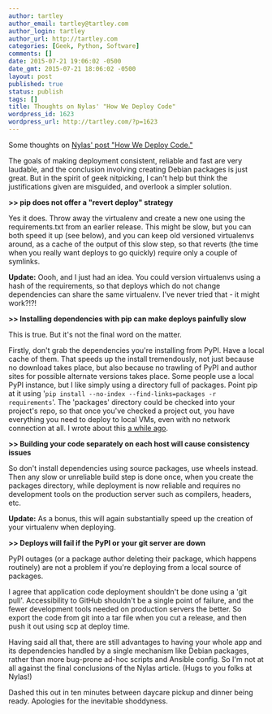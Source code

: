 ```yaml
---
author: tartley
author_email: tartley@tartley.com
author_login: tartley
author_url: http://tartley.com
categories: [Geek, Python, Software]
comments: []
date: 2015-07-21 19:06:02 -0500
date_gmt: 2015-07-21 18:06:02 -0500
layout: post
published: true
status: publish
tags: []
title: Thoughts on Nylas' "How We Deploy Code"
wordpress_id: 1623
wordpress_url: http://tartley.com/?p=1623
---
```


Some thoughts on [Nylas' post "How We Deploy
Code."](https://nylas.com/blog/packaging-deploying-python)

The goals of making deployment consistent, reliable and fast are very
laudable, and the conclusion involving creating Debian packages is just
great. But in the spirit of geek nitpicking, I can't help but think the
justifications given are misguided, and overlook a simpler solution.

**&gt;&gt; pip does not offer a "revert deploy" strategy**

Yes it does. Throw away the virtualenv and create a new one using the
requirements.txt from an earlier release. This might be slow, but you
can both speed it up (see below), and you can keep old versioned
virtualenvs around, as a cache of the output of this slow step, so that
reverts (the time when you really want deploys to go quickly) require
only a couple of symlinks.

**Update:** Oooh, and I just had an idea. You could version virtualenvs
using a hash of the requirements, so that deploys which do not change
dependencies can share the same virtualenv. I've never tried that - it
might work?!?!

**&gt;&gt; Installing dependencies with pip can make deploys painfully
slow**

This is true. But it's not the final word on the matter.

Firstly, don't grab the dependencies you're installing from PyPI. Have a
local cache of them. That speeds up the install tremendously, not just
because no download takes place, but also because no trawling of PyPI
and author sites for possible alternate versions takes place. Some
people use a local PyPI instance, but I like simply using a directory
full of packages. Point pip at it using
'`pip install --no-index --find-links=packages -r requirements`'. The
'packages' directory could be checked into your project's repo, so that
once you've checked a project out, you have everything you need to
deploy to local VMs, even with no network connection at all. I wrote
about this [a while ago](/pip-install-lightspeed-and-bulletproof).

**&gt;&gt; Building your code separately on each host will cause
consistency issues**

So don't install dependencies using source packages, use wheels instead.
Then any slow or unreliable build step is done once, when you create the
packages directory, while deployment is now reliable and requires no
development tools on the production server such as compilers, headers,
etc.

**Update:** As a bonus, this will again substantially speed up the
creation of your virtualenv when deploying.

**&gt;&gt; Deploys will fail if the PyPI or your git server are down**

PyPI outages (or a package author deleting their package, which happens
routinely) are not a problem if you're deploying from a local source of
packages.

I agree that application code deployment shouldn't be done using a 'git
pull'. Accessibility to GitHub shouldn't be a single point of failure,
and the fewer development tools needed on production servers the better.
So export the code from git into a tar file when you cut a release, and
then push it out using scp at deploy time.

Having said all that, there are still advantages to having your whole
app and its dependencies handled by a single mechanism like Debian
packages, rather than more bug-prone ad-hoc scripts and Ansible config.
So I'm not at all against the final conclusions of the Nylas article.
(Hugs to you folks at Nylas!)

Dashed this out in ten minutes between daycare pickup and dinner being
ready. Apologies for the inevitable shoddyness.
